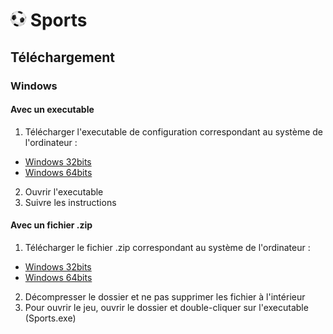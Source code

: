 # <img src="./Assets/Images/Icon.png" height="25"> Sports

## Téléchargement

### Windows

#### Avec un executable
1. Télécharger l'executable de configuration correspondant au système de l'ordinateur :
- [Windows 32bits](https://github.com/Azerty29242/Sports/releases/download/v0.2.0-beta/Sports-Setup-Windows-32bits.exe)
- [Windows 64bits](https://github.com/Azerty29242/Sports/releases/download/v0.2.0-beta/Sports-Setup-Windows-64bits.exe)
2. Ouvrir l'executable
3. Suivre les instructions

#### Avec un fichier .zip
1. Télécharger le fichier .zip correspondant au système de l'ordinateur :
- [Windows 32bits](https://github.com/Azerty29242/Sports/releases/download/v0.2.0-beta/Sports-Windows-32bits.zip)
- [Windows 64bits](https://github.com/Azerty29242/Sports/releases/download/v0.2.0-beta/Sports-Windows-64bits.zip)
2. Décompresser le dossier et ne pas supprimer les fichier à l'intérieur
3. Pour ouvrir le jeu, ouvrir le dossier et double-cliquer sur l'executable (Sports.exe)
